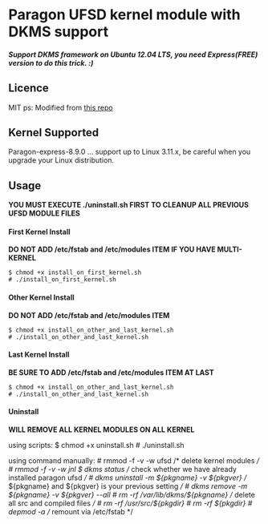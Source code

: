 # Paragon UFSD kernel module with DKMS support

##### Support DKMS framework on Ubuntu 12.04 LTS, you need Express(FREE) version to do this trick. :)

## Licence

MIT
ps: Modified from [this repo](https://github.com/bySabi/paragon-dkms)

## Kernel Supported

Paragon-express-8.9.0 ... support up to Linux 3.11.x, be careful when you upgrade your Linux distribution.

## Usage

**YOU MUST EXECUTE ./uninstall.sh FIRST TO CLEANUP ALL PREVIOUS UFSD MODULE FILES**


#### First Kernel Install
**DO NOT ADD /etc/fstab and /etc/modules ITEM IF YOU HAVE MULTI-KERNEL**

    $ chmod +x install_on_first_kernel.sh
    # ./install_on_first_kernel.sh

#### Other Kernel Install
**DO NOT ADD /etc/fstab and /etc/modules ITEM**

    $ chmod +x install_on_other_and_last_kernel.sh
    # ./install_on_other_and_last_kernel.sh
    
#### Last Kernel Install
**BE SURE TO ADD /etc/fstab and /etc/modules ITEM AT LAST**

    $ chmod +x install_on_other_and_last_kernel.sh
    # ./install_on_other_and_last_kernel.sh
    
#### Uninstall 

**WILL REMOVE ALL KERNEL MODULES ON ALL KERNEL**

using scripts:
    $ chmod +x uninstall.sh
    # ./uninstall.sh
    
using command manually:
    # rmmod -f -v -w ufsd                              /* delete kernel modules                                */
    # rmmod -f -v -w jnl
    $ dkms status                                      /* check whether we have already installed paragon ufsd */
    # dkms uninstall -m ${pkgname} -v ${pkgver}        /* ${pkgname} and ${pkgver} is your previous setting    */
	# dkms remove -m ${pkgname} -v ${pkgver} --all
	# rm -rf /var/lib/dkms/${pkgname}                  /* delete all src and compiled files                    */
	# rm -rf /usr/src/${pkgdir}
	# rm -rf ${pkgdir}
	# depmod -a                                        /* remount via /etc/fstab                               */
    
